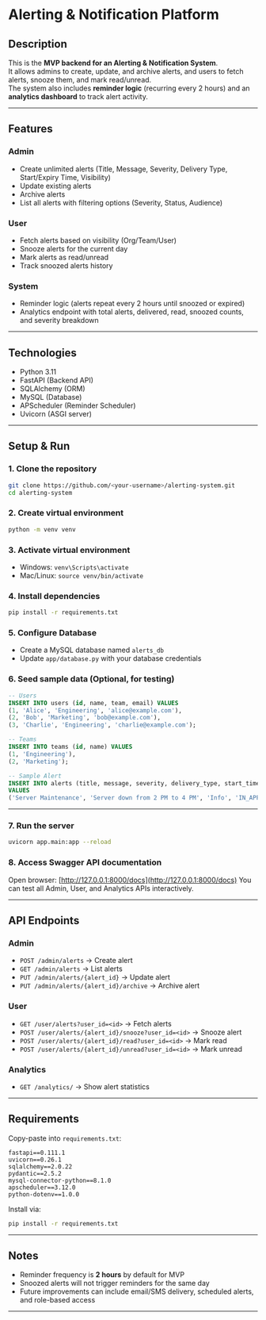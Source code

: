 # Alerting & Notification Platform

## Description
This is the **MVP backend for an Alerting & Notification System**.  
It allows admins to create, update, and archive alerts, and users to fetch alerts, snooze them, and mark read/unread.  
The system also includes **reminder logic** (recurring every 2 hours) and an **analytics dashboard** to track alert activity.

---

## Features

### Admin
- Create unlimited alerts (Title, Message, Severity, Delivery Type, Start/Expiry Time, Visibility)
- Update existing alerts
- Archive alerts
- List all alerts with filtering options (Severity, Status, Audience)

### User
- Fetch alerts based on visibility (Org/Team/User)
- Snooze alerts for the current day
- Mark alerts as read/unread
- Track snoozed alerts history

### System
- Reminder logic (alerts repeat every 2 hours until snoozed or expired)
- Analytics endpoint with total alerts, delivered, read, snoozed counts, and severity breakdown

---

## Technologies
- Python 3.11
- FastAPI (Backend API)
- SQLAlchemy (ORM)
- MySQL (Database)
- APScheduler (Reminder Scheduler)
- Uvicorn (ASGI server)

---

## Setup & Run

### 1. Clone the repository
```bash
git clone https://github.com/<your-username>/alerting-system.git
cd alerting-system
````

### 2. Create virtual environment

```bash
python -m venv venv
```

### 3. Activate virtual environment

* Windows: `venv\Scripts\activate`
* Mac/Linux: `source venv/bin/activate`

### 4. Install dependencies

```bash
pip install -r requirements.txt
```

### 5. Configure Database

* Create a MySQL database named `alerts_db`
* Update `app/database.py` with your database credentials

### 6. Seed sample data (Optional, for testing)

```sql
-- Users
INSERT INTO users (id, name, team, email) VALUES 
(1, 'Alice', 'Engineering', 'alice@example.com'),
(2, 'Bob', 'Marketing', 'bob@example.com'),
(3, 'Charlie', 'Engineering', 'charlie@example.com');

-- Teams
INSERT INTO teams (id, name) VALUES
(1, 'Engineering'),
(2, 'Marketing');

-- Sample Alert
INSERT INTO alerts (title, message, severity, delivery_type, start_time, expiry_time, reminder_frequency, reminders_enabled, visibility_type, target_ids, archived)
VALUES
('Server Maintenance', 'Server down from 2 PM to 4 PM', 'Info', 'IN_APP', NOW(), DATE_ADD(NOW(), INTERVAL 1 DAY), 120, 1, 'ORG', JSON_ARRAY(1,2,3), 0);
```

---

### 7. Run the server

```bash
uvicorn app.main:app --reload
```

### 8. Access Swagger API documentation

Open browser: [http://127.0.0.1:8000/docs](http://127.0.0.1:8000/docs)
You can test all Admin, User, and Analytics APIs interactively.

---

## API Endpoints

### Admin

* `POST /admin/alerts` → Create alert
* `GET /admin/alerts` → List alerts
* `PUT /admin/alerts/{alert_id}` → Update alert
* `PUT /admin/alerts/{alert_id}/archive` → Archive alert

### User

* `GET /user/alerts?user_id=<id>` → Fetch alerts
* `POST /user/alerts/{alert_id}/snooze?user_id=<id>` → Snooze alert
* `POST /user/alerts/{alert_id}/read?user_id=<id>` → Mark read
* `POST /user/alerts/{alert_id}/unread?user_id=<id>` → Mark unread

### Analytics

* `GET /analytics/` → Show alert statistics

---

## Requirements

Copy-paste into `requirements.txt`:

```
fastapi==0.111.1
uvicorn==0.26.1
sqlalchemy==2.0.22
pydantic==2.5.2
mysql-connector-python==8.1.0
apscheduler==3.12.0
python-dotenv==1.0.0
```

Install via:

```bash
pip install -r requirements.txt
```

---

## Notes

* Reminder frequency is **2 hours** by default for MVP
* Snoozed alerts will not trigger reminders for the same day
* Future improvements can include email/SMS delivery, scheduled alerts, and role-based access

---

